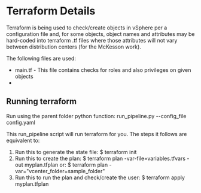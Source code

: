 # Terraform Details
Terraform is being used to check/create objects in vSphere per a configuration file and, for some objects, object names and attributes may be hard-coded into terraform .tf files where those attributes will not vary between distribution centers (for the McKesson work).

The following files are used:

- main.tf - This file contains checks for roles and also privileges on given objects
- <add more here as created during development>

## Running terraform
Run using the parent folder python function: run_pipeline.py --config_file config.yaml

This run_pipeline script will run terraform for you. The steps it follows are equivalent to:

1. Run this to generate the state file: $ terraform init
2. Run this to create the plan: $ terraform plan -var-file=variables.tfvars -out myplan.tfplan or: $ terraform plan -var="vcenter_folder=sample_folder"
3. Run this to run the plan and check/create the user: $ terraform apply myplan.tfplan
